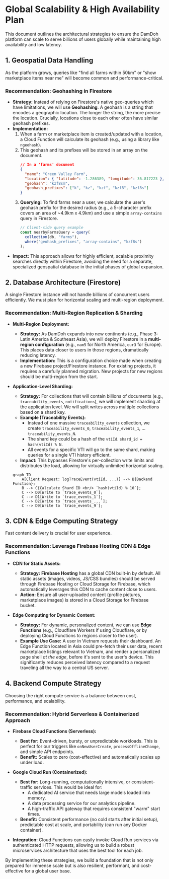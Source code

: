 # Global Scalability & High Availability Plan

This document outlines the architectural strategies to ensure the DamDoh platform can scale to serve billions of users globally while maintaining high availability and low latency.

## 1. Geospatial Data Handling

As the platform grows, queries like "find all farms within 50km" or "show marketplace items near me" will become common and performance-critical.

### Recommendation: Geohashing in Firestore

*   **Strategy:** Instead of relying on Firestore's native geo-queries which have limitations, we will use **Geohashing**. A geohash is a string that encodes a geographic location. The longer the string, the more precise the location. Crucially, locations close to each other often have similar geohash prefixes.
*   **Implementation:**
    1.  When a farm or marketplace item is created/updated with a location, a Cloud Function will calculate its geohash (e.g., using a library like `ngeohash`).
    2.  This geohash and its prefixes will be stored in an array on the document.
        ```json
        // In a 'farms' document
        {
          "name": "Green Valley Farm",
          "location": { "latitude": -1.286389, "longitude": 36.817223 },
          "geohash": "kzf8sm",
          "geohash_prefixes": ["k", "kz", "kzf", "kzf8", "kzf8s"]
        }
        ```
    3.  **Querying:** To find farms near a user, we calculate the user's geohash prefix for the desired radius (e.g., a 5-character prefix covers an area of ~4.9km x 4.9km) and use a simple `array-contains` query in Firestore.
        ```typescript
        // Client-side query example
        const nearbyFarmsQuery = query(
          collection(db, "farms"),
          where("geohash_prefixes", "array-contains", "kzf8s")
        );
        ```
*   **Impact:** This approach allows for highly efficient, scalable proximity searches directly within Firestore, avoiding the need for a separate, specialized geospatial database in the initial phases of global expansion.

## 2. Database Architecture (Firestore)

A single Firestore instance will not handle billions of concurrent users efficiently. We must plan for horizontal scaling and multi-region deployment.

### Recommendation: Multi-Region Replication & Sharding

*   **Multi-Region Deployment:**
    *   **Strategy:** As DamDoh expands into new continents (e.g., Phase 3: Latin America & Southeast Asia), we will deploy Firestore in a **multi-region configuration** (e.g., `nam5` for North America, `eur3` for Europe). This places data closer to users in those regions, dramatically reducing latency.
    *   **Implementation:** This is a configuration choice made when creating a new Firebase project/Firestore instance. For existing projects, it requires a carefully planned migration. New projects for new regions should be multi-region from the start.

*   **Application-Level Sharding:**
    *   **Strategy:** For collections that will contain billions of documents (e.g., `traceability_events`, `notifications`), we will implement sharding at the application level. We will split writes across multiple collections based on a shard key.
    *   **Example (Traceability Events):**
        *   Instead of one massive `traceability_events` collection, we create `traceability_events_0`, `traceability_events_1`, ... `traceability_events_N`.
        *   The shard key could be a hash of the `vtiId`. `shard_id = hash(vtiId) % N`.
        *   All events for a specific VTI will go to the same shard, making queries for a single VTI history efficient.
    *   **Impact:** This bypasses Firestore's per-collection write limits and distributes the load, allowing for virtually unlimited horizontal scaling.

    ```mermaid
    graph TD
        A[Client Request: logTraceEvent(vtiId, ...)] --> B{Backend Function};
        B --> C{Calculate Shard ID <br/> `hash(vtiId) % 10`};
        C --> D0[Write to `trace_events_0`];
        C --> D1[Write to `trace_events_1`];
        C --> D2[Write to `trace_events_...`];
        C --> D9[Write to `trace_events_9`];
    ```

## 3. CDN & Edge Computing Strategy

Fast content delivery is crucial for user experience.

### Recommendation: Leverage Firebase Hosting CDN & Edge Functions

*   **CDN for Static Assets:**
    *   **Strategy:** **Firebase Hosting** has a global CDN built-in by default. All static assets (images, videos, JS/CSS bundles) should be served through Firebase Hosting or Cloud Storage for Firebase, which automatically leverages this CDN to cache content close to users.
    *   **Action:** Ensure all user-uploaded content (profile pictures, marketplace images) is stored in a Cloud Storage for Firebase bucket.

*   **Edge Computing for Dynamic Content:**
    *   **Strategy:** For dynamic, personalized content, we can use **Edge Functions** (e.g., Cloudflare Workers if using Cloudflare, or by deploying Cloud Functions to regions closer to the user).
    *   **Example Use Case:** A user in Vietnam requests their dashboard. An Edge Function located in Asia could pre-fetch their user data, recent marketplace listings relevant to Vietnam, and render a personalized page shell *at the edge*, before it's sent to the user's device. This significantly reduces perceived latency compared to a request traveling all the way to a central US server.

## 4. Backend Compute Strategy

Choosing the right compute service is a balance between cost, performance, and scalability.

### Recommendation: Hybrid Serverless & Containerized Approach

*   **Firebase Cloud Functions (Serverless):**
    *   **Best for:** Event-driven, bursty, or unpredictable workloads. This is perfect for our triggers like `onNewUserCreate`, `processOfflineChange`, and simple API endpoints.
    *   **Benefit:** Scales to zero (cost-effective) and automatically scales up under load.

*   **Google Cloud Run (Containerized):**
    *   **Best for:** Long-running, computationally intensive, or consistent-traffic services. This would be ideal for:
        *   A dedicated AI service that needs large models loaded into memory.
        *   A data processing service for our analytics pipeline.
        *   A high-traffic API gateway that requires consistent "warm" start times.
    *   **Benefit:** Consistent performance (no cold starts after initial setup), predictable cost at scale, and portability (can run any Docker container).

*   **Integration:** Cloud Functions can easily invoke Cloud Run services via authenticated HTTP requests, allowing us to build a robust microservices architecture that uses the best tool for each job.

By implementing these strategies, we build a foundation that is not only prepared for immense scale but is also resilient, performant, and cost-effective for a global user base.